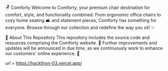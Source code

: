 🪑 Comforty
Welcome to Comforty, your premium chair destination for comfort, style, and functionality combined. From ergonomic office chairs to cozy home seating 🛋️ and statement pieces, Comforty has something for everyone. Browse through our collection and redefine the way you sit! ✨

📂 About This Repository
This repository includes the source code and resources comprising the Comforty website. 🚀 Further improvements and updates will be announced in due time, as we continuously work to enhance our customers' online experience. 🌟

url = https://hackthon-03.vercel.app/